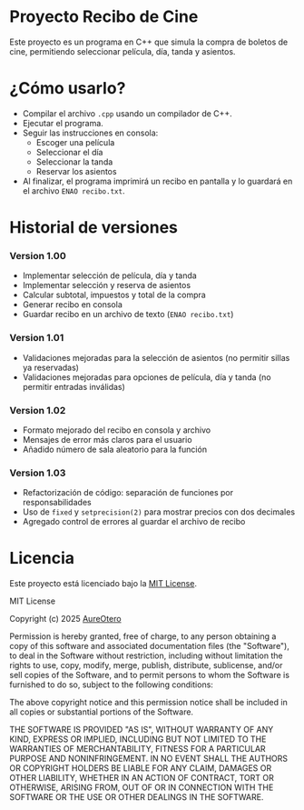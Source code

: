 # Proyecto Recibo de Cine 

Este proyecto es un programa en C++ que simula la compra de boletos de cine, permitiendo seleccionar película, día, tanda y asientos.

<h1>¿Cómo usarlo?</h1>

- Compilar el archivo `.cpp` usando un compilador de C++.
- Ejecutar el programa.
- Seguir las instrucciones en consola:
  - Escoger una película
  - Seleccionar el día
  - Seleccionar la tanda
  - Reservar los asientos
- Al finalizar, el programa imprimirá un recibo en pantalla y lo guardará en el archivo `ENAO recibo.txt`.

<h1>Historial de versiones</h1>


### Version 1.00
- Implementar selección de película, día y tanda
- Implementar selección y reserva de asientos
- Calcular subtotal, impuestos y total de la compra
- Generar recibo en consola
- Guardar recibo en un archivo de texto (`ENAO recibo.txt`)

### Version 1.01
- Validaciones mejoradas para la selección de asientos (no permitir sillas ya reservadas)
- Validaciones mejoradas para opciones de película, día y tanda (no permitir entradas inválidas)

### Version 1.02
- Formato mejorado del recibo en consola y archivo
- Mensajes de error más claros para el usuario
- Añadido número de sala aleatorio para la función

### Version 1.03
- Refactorización de código: separación de funciones por responsabilidades
- Uso de `fixed` y `setprecision(2)` para mostrar precios con dos decimales
- Agregado control de errores al guardar el archivo de recibo



<h1>Licencia</h1>

Este proyecto está licenciado bajo la [MIT License](https://opensource.org/license/MIT).  

MIT License

Copyright (c) 2025 [AureOtero](https://github.com/AureOtero) 

Permission is hereby granted, free of charge, to any person obtaining a copy
of this software and associated documentation files (the "Software"), to deal
in the Software without restriction, including without limitation the rights
to use, copy, modify, merge, publish, distribute, sublicense, and/or sell
copies of the Software, and to permit persons to whom the Software is
furnished to do so, subject to the following conditions:

The above copyright notice and this permission notice shall be included in all
copies or substantial portions of the Software.

THE SOFTWARE IS PROVIDED "AS IS", WITHOUT WARRANTY OF ANY KIND, EXPRESS OR
IMPLIED, INCLUDING BUT NOT LIMITED TO THE WARRANTIES OF MERCHANTABILITY,
FITNESS FOR A PARTICULAR PURPOSE AND NONINFRINGEMENT. IN NO EVENT SHALL THE
AUTHORS OR COPYRIGHT HOLDERS BE LIABLE FOR ANY CLAIM, DAMAGES OR OTHER
LIABILITY, WHETHER IN AN ACTION OF CONTRACT, TORT OR OTHERWISE, ARISING FROM,
OUT OF OR IN CONNECTION WITH THE SOFTWARE OR THE USE OR OTHER DEALINGS IN THE
SOFTWARE.



